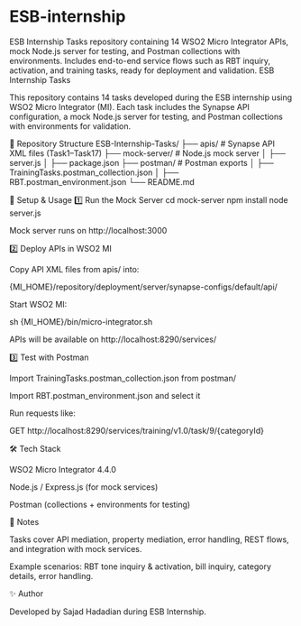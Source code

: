 # ESB-internship
ESB Internship Tasks repository containing 14 WSO2 Micro Integrator APIs, mock Node.js server for testing, and Postman collections with environments. Includes end-to-end service flows such as RBT inquiry, activation, and training tasks, ready for deployment and validation.
ESB Internship Tasks

This repository contains 14 tasks developed during the ESB internship using WSO2 Micro Integrator (MI). Each task includes the Synapse API configuration, a mock Node.js server for testing, and Postman collections with environments for validation.

📂 Repository Structure
ESB-Internship-Tasks/
├── apis/                # Synapse API XML files (Task1–Task17)
├── mock-server/         # Node.js mock server
│   ├── server.js
│   ├── package.json
├── postman/             # Postman exports
│   ├── TrainingTasks.postman_collection.json
│   ├── RBT.postman_environment.json
└── README.md

🚀 Setup & Usage
1️⃣ Run the Mock Server
cd mock-server
npm install
node server.js


Mock server runs on http://localhost:3000

2️⃣ Deploy APIs in WSO2 MI

Copy API XML files from apis/ into:

{MI_HOME}/repository/deployment/server/synapse-configs/default/api/


Start WSO2 MI:

sh {MI_HOME}/bin/micro-integrator.sh


APIs will be available on http://localhost:8290/services/

3️⃣ Test with Postman

Import TrainingTasks.postman_collection.json from postman/

Import RBT.postman_environment.json and select it

Run requests like:

GET http://localhost:8290/services/training/v1.0/task/9/{categoryId}

🛠 Tech Stack

WSO2 Micro Integrator 4.4.0

Node.js / Express.js (for mock services)

Postman (collections + environments for testing)

📌 Notes

Tasks cover API mediation, property mediation, error handling, REST flows, and integration with mock services.

Example scenarios: RBT tone inquiry & activation, bill inquiry, category details, error handling.

✨ Author

Developed by Sajad Hadadian during ESB Internship.

